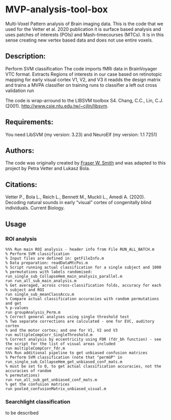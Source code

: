 # MVP-analysis-tool-box
Multi-Voxel Pattern analysis of Brain imaging data. 
This is the code that we used for the Vetter et al. 2020 publication
it is surface based analysis and uses patches of interests (POIs) and Mash-timecourses (MTCs). It is in this sense creating new vertex based data and does not use entire voxels.

## Description: 
Perform SVM classification
The code imports fMRi data in BrainVoyager VTC format. Extracts Regions of interests in our case based on retinotopic mapping for early visual cortex V1, V2, and V3
it readds the design matrix and trains a MVPA classifier on training runs to classifier a left out cross validation run 

The code is wrap-arround to the LIBSVM toolbox 
S4. Chang, C.C., Lin, C.J. (2001). http://www.csie.ntu.edu.tw/~cjlin/libsvm.

## Requirements:
You need LibSVM (my version: 3.23) and NeuroElf (my version: 1.1 7251)

## Authors: 
The code was originally created by [Fraser W. Smith](https://github.com/fws252/Fraser-Smith-Research) and was adapted to this project by Petra Vetter and Lukasz Bola.

## Citations:  
Vetter P., Bola L., Reich L., Bennett M., Muckli L., Amedi A. (2020). Decoding natural sounds in early “visual” cortex of congenitally blind individuals. Current Biology.

## Usage 
### ROI analysis
~~~
%%% Run main ROI analysis - header info from File RUN_ALL_BATCH.m
% Perform SVM classification
% Input files are defined in: getFileInfo.m
% Data preparation: readDataMtcPoi.m
% Script running actual classification for a single subject and 1000
% permutations with labels randomised: run_single_sub_CollapseHem_main_analysis_parallel.m
run run_all_sub_main_analysis.m
% Get averaged, across cross-classification folds, accuracy for each
% subject and ROI
run single_sub_meanClassAccu.m
% Compare actual classification accuracies with random permutations and get
% p-values
run groupAnalysis_Perm.m
% Correct general analyses using single threshold test
% Two separate corrections are calculated - one for EVC, auditory cortex
% and the motor cortex; and one for V1, V2 and V3
run multipleCompCorr_SingleThreshold.m
% Correct analysis by eccentricity using FDR (fdr_bh function) - see the script for the list of visual areas included 
run multipleCompCorr_fdr.m
%%% Run additional pipeline to get unbiased confusion matrices
% Perform SVM classification (note that "permGP" in run_single_sub_CollapseHem_get_unbiased_conf_mats.m 
% must be set to 0, to get actual classification accuracies, not the accuracies of random
% permutations)
run run_all_sub_get_unbiased_conf_mats.m
% get the confusion matrices
run pooled_confusionMatrix_unbiased_visual.m
~~~

### Searchlight classification 
to be described
